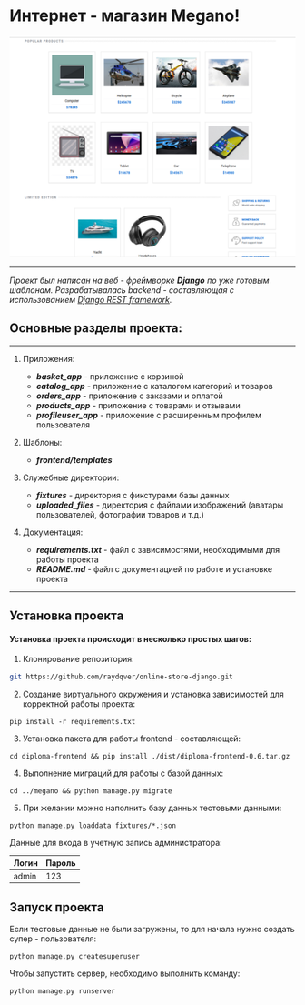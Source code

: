 # Интернет - магазин Megano! 
![](products.png)
___

*Проект был написан на веб - фреймворке **Django** по уже готовым шаблонам.
Разрабатывалась backend - составляющая с использованием  [Django REST framework](https://www.django-rest-framework.org/).*

## Основные разделы проекта:
___
1) Приложения:
   * ___basket_app___ - приложение с корзиной
   * ___catalog_app___ - приложение с каталогом категорий и товаров
   * ___orders_app___ - приложение с заказами и оплатой
   * ___products_app___ - приложение с товарами и отзывами
   * ___profileuser_app___ - приложение с расширенным профилем пользователя


2) Шаблоны:
   * ___frontend/templates___


3) Служебные директории:
   * ___fixtures___ - директория с фикстурами базы данных
   * ___uploaded_files___ - директория с файлами изображений (аватары пользователей, фотографии товаров и т.д.)


4) Документация:
   * ___requirements.txt___ - файл с зависимостями, необходимыми для работы проекта
   * ___README.md___ - файл с документацией по работе и установке проекта

___
## Установка проекта
#### Установка проекта происходит в несколько простых шагов:

1) Клонирование репозитория:
```sh
git https://github.com/raydqver/online-store-django.git
```

2) Создание виртуального окружения и установка зависимостей для корректной работы проекта:
```commandline
pip install -r requirements.txt
```

3) Установка пакета для работы frontend - составляющей:
```commandline
cd diploma-frontend && pip install ./dist/diploma-frontend-0.6.tar.gz
```

4) Выполнение миграций для работы с базой данных:
```commandline
cd ../megano && python manage.py migrate
``` 

5) При желании можно наполнить базу данных тестовыми данными: 
```commandline
python manage.py loaddata fixtures/*.json
```
Данные для входа в учетную запись администратора:

| Логин | Пароль |
|-------|--------|
| admin | 123    |


## Запуск проекта
Если тестовые данные не были загружены, то для начала нужно создать супер - пользователя:
```commandline
python manage.py createsuperuser
```
Чтобы запустить сервер, необходимо выполнить команду:
```commandline
python manage.py runserver
```

